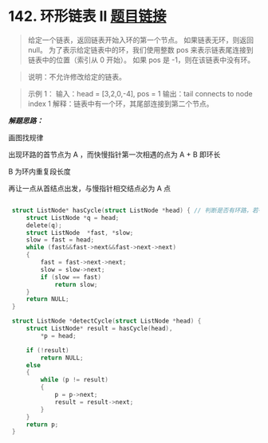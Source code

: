﻿# 142. 环形链表 II [题目链接](https://leetcode-cn.com/problems/linked-list-cycle-ii/)

> 给定一个链表，返回链表开始入环的第一个节点。 如果链表无环，则返回 null。
>为了表示给定链表中的环，我们使用整数 pos 来表示链表尾连接到链表中的位置（索引从 0 开始）。 如果 pos 是 -1，则在该链表中没有环。

>说明：不允许修改给定的链表。

>示例 1：
>输入：head = [3,2,0,-4], pos = 1
>输出：tail connects to node index 1
>解释：链表中有一个环，其尾部连接到第二个节点。

***解题思路：*** 
 
 画图找规律
 
 出现环路的首节点为 A ，而快慢指针第一次相遇的点为 A + B 即环长
 
 B 为环内重复段长度
 
 再让一点从首结点出发，与慢指针相交结点必为 A 点
```c

 struct ListNode* hasCycle(struct ListNode *head) { // 判断是否有环路，若有则返回慢指针，无则返回 NULL
	 struct ListNode *q = head;
	 delete(q);
	 struct ListNode  *fast, *slow;
	 slow = fast = head;
	 while (fast&&fast->next&&fast->next->next)
	 {
		 fast = fast->next->next;
		 slow = slow->next;
		 if (slow == fast)
			 return slow;
	 }
	 return NULL;
 }

 struct ListNode *detectCycle(struct ListNode *head) {
	 struct ListNode* result = hasCycle(head),
		 *p = head;

	 if (!result)
		 return NULL;
	 else
	 {
		 while (p != result)
		 {
			 p = p->next;
			 result = result->next;
		 }
	 }
	 return p;
 }
```

